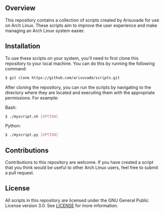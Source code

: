## Overview

This repository contains a collection of scripts created by Arisuvade for use on Arch Linux. These scripts aim to improve the user experience and make managing an Arch Linux system easier.

## Installation

To use these scripts on your system, you'll need to first clone this repository to your local machine. You can do this by running the following command:

```bash
$ git clone https://github.com/arisuvade/scripts.git
```

After cloning the repository, you can run the scripts by navigating to the directory where they are located and executing them with the appropriate permissions. For example:

Bash:
```bash
$ ./myscript.sh [OPTION]
```

Python:
```bash
$ ./myscript.py [OPTION]
```

## Contributions
Contributions to this repository are welcome. If you have created a script that you think would be useful to other Arch Linux users, feel free to submit a pull request.

## License
All scripts in this repository are licensed under the GNU General Public License version 3.0. See [LICENSE](https://github.com/arisuvade/scripts/blob/main/LICENSE) for more information.
